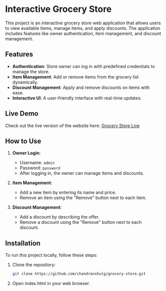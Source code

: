 # Interactive Grocery Store

This project is an interactive grocery store web application that allows users to view available items, manage items, and apply discounts. The application includes features like owner authentication, item management, and discount management.

## Features

- **Authentication**: Store owner can log in with predefined credentials to manage the store.
- **Item Management**: Add or remove items from the grocery list dynamically.
- **Discount Management**: Apply and remove discounts on items with ease.
- **Interactive UI**: A user-friendly interface with real-time updates.

## Live Demo

Check out the live version of the website here: [Grocery Store Live](https://chandranshulg.github.io/grocery-store/)

## How to Use

1. **Owner Login**: 
   - Username: `admin`
   - Password: `password`
   - After logging in, the owner can manage items and discounts.

2. **Item Management**:
   - Add a new item by entering its name and price.
   - Remove an item using the "Remove" button next to each item.

3. **Discount Management**:
   - Add a discount by describing the offer.
   - Remove a discount using the "Remove" button next to each discount.

## Installation

To run this project locally, follow these steps:

1. Clone the repository:
   ```bash
   git clone https://github.com/chandranshulg/grocery-store.git
   
2. Open index.html in your web browser.
